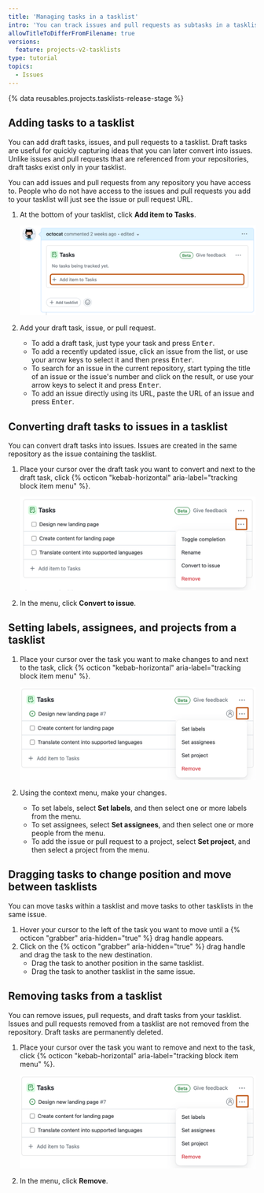 ```yaml
---
title: 'Managing tasks in a tasklist'
intro: 'You can track issues and pull requests as subtasks in a tasklist. You can also add draft tasks and later convert them into issues.'
allowTitleToDifferFromFilename: true
versions:
  feature: projects-v2-tasklists
type: tutorial
topics:
  - Issues
---
```


{% data reusables.projects.tasklists-release-stage %}

## Adding tasks to a tasklist

You can add draft tasks, issues, and pull requests to a tasklist. Draft tasks are useful for quickly capturing ideas that you can later convert into issues. Unlike issues and pull requests that are referenced from your repositories, draft tasks exist only in your tasklist.

You can add issues and pull requests from any repository you have access to. People who do not have access to the issues and pull requests you add to your tasklist will just see the issue or pull request URL.

1. At the bottom of your tasklist, click **Add item to Tasks**.
  
    ![Screenshot of a tasklist. The "Add item to Tasks" field is highlighted with an orange rectangle.](/assets/images/help/projects-v2/tasklist-omnibar.png)
  
1. Add your draft task, issue, or pull request.

   - To add a draft task, just type your task and press <kbd>Enter</kbd>.
   - To add a recently updated issue, click an issue from the list, or use your arrow keys to select it and then press <kbd>Enter</kbd>.
   - To search for an issue in the current repository, start typing the title of an issue or the issue's number and click on the result, or use your arrow keys to select it and press <kbd>Enter</kbd>.
   - To add an issue directly using its URL, paste the URL of an issue and press <kbd>Enter</kbd>.

## Converting draft tasks to issues in a tasklist

You can convert draft tasks into issues. Issues are created in the same repository as the issue containing the tasklist.

1. Place your cursor over the draft task you want to convert and next to the draft task, click {% octicon "kebab-horizontal" aria-label="tracking block item menu" %}.

   ![Screenshot of a tasklist. To the right of a draft task, the tracking block item menu is outlined in dark orange.](/assets/images/help/projects-v2/tasklist-draft-context-menu.png)

1. In the menu, click **Convert to issue**.

## Setting labels, assignees, and projects from a tasklist

1. Place your cursor over the task you want to make changes to and next to the task, click {% octicon "kebab-horizontal" aria-label="tracking block item menu" %}.

    ![Screenshot of a tasklist. To the right of a task, the tracking block item menu, which is labeled with a horizontal kebab icon, is outlined in dark orange.](/assets/images/help/projects-v2/tasklists-item-context-menu.png)

1. Using the context menu, make your changes.
   - To set labels, select **Set labels**, and then select one or more labels from the menu.
   - To set assignees, select **Set assignees**, and then select one or more people from the menu.
   - To add the issue or pull request to a project, select **Set project**, and then select a project from the menu.

## Dragging tasks to change position and move between tasklists

You can move tasks within a tasklist and move tasks to other tasklists in the same issue.

1. Hover your cursor to the left of the task you want to move until a {% octicon "grabber" aria-hidden="true" %} drag handle appears.
1. Click on the {% octicon "grabber" aria-hidden="true" %} drag handle and drag the task to the new destination.
   - Drag the task to another position in the same tasklist.
   - Drag the task to another tasklist in the same issue.

## Removing tasks from a tasklist

You can remove issues, pull requests, and draft tasks from your tasklist. Issues and pull requests removed from a tasklist are not removed from the repository. Draft tasks are permanently deleted.

1. Place your cursor over the task you want to remove and next to the task, click {% octicon "kebab-horizontal" aria-label="tracking block item menu" %}.

   ![Screenshot of a tasklist. To the right of a task, the tracking block item menu is outlined in dark orange.](/assets/images/help/projects-v2/tasklists-item-context-menu.png)

1. In the menu, click **Remove**.

